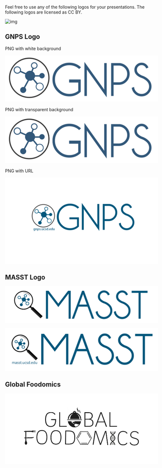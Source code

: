 Feel free to use any of the following logos for your presentations. The following logos are licensed as CC BY.

![img](https://licensebuttons.net/l/by/3.0/88x31.png)


## GNPS Logo

PNG with white background

![img](img/logo/GNPS_logo_original.png)

PNG with transparent background

![img](img/logo/GNPS_logo_original_transparent.png)

PNG with URL

![img](img/logo/Sticker_logo_with_URL.png)

## MASST Logo

![img](img/logo/MASST_logo.png)

![img](img/logo/MASST_logo_with_url.png)

## Global Foodomics

![img](img/logo/globallogo2v5.png)
